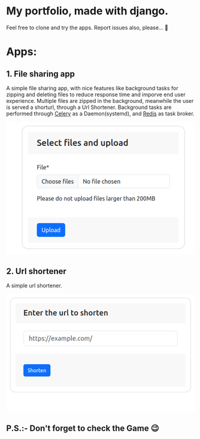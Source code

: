 # My portfolio, made with django.

Feel free to clone and try the apps. Report issues also, please... :slightly_smiling_face:
# Apps:
## 1. File sharing app
A simple file sharing app, with nice features like background tasks for zipping and deleting files to reduce response time and imporve end user experience.
Multiple files are zipped in the background, meanwhile the user is served a shorturl, through a Url Shortener.
Background tasks are performed through [Celery](https://docs.celeryq.dev/en/stable/django/first-steps-with-django.html) as a Daemon(systemd), and [Redis](https://redis.io/docs/getting-started/) as task broker.

![File Share](https://github.com/vallabhtiwari/portfolio/blob/main/base/static/base/fileshare.png)

## 2. Url shortener
A simple url shortener.

![Url Shortener](https://github.com/vallabhtiwari/portfolio/blob/main/base/static/base/shorturl.png)

## P.S.:- Don't forget to check the Game :wink:
